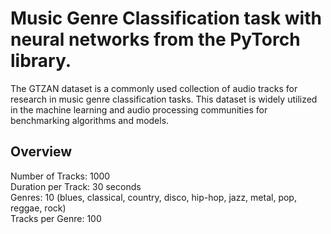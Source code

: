 # Music Genre Classification task with neural networks from the PyTorch library.

The GTZAN dataset is a commonly used collection of audio tracks for research in music genre classification tasks. This dataset is widely utilized in the machine learning and audio processing communities for benchmarking algorithms and models.

## Overview

Number of Tracks: 1000\
Duration per Track: 30 seconds\
Genres: 10 (blues, classical, country, disco, hip-hop, jazz, metal, pop, reggae, rock)\
Tracks per Genre: 100